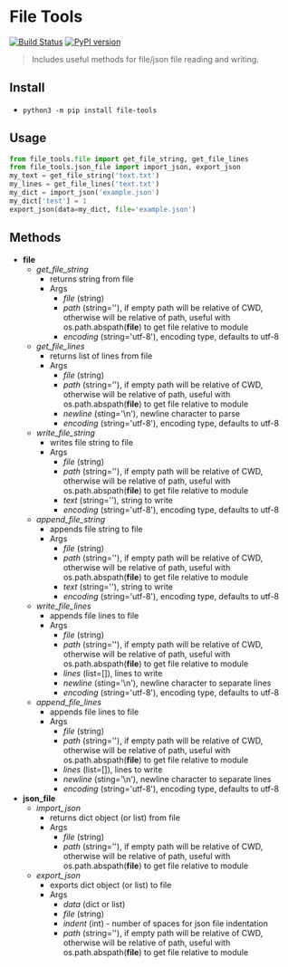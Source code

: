 # File Tools
[![Build Status](https://travis-ci.org/edmundpf/file_tools.svg?branch=master)](https://travis-ci.org/edmundpf/file_tools)
[![PyPI version](https://badge.fury.io/py/file-tools.svg)](https://badge.fury.io/py/file-tools)
> Includes useful methods for file/json file reading and writing.
## Install
* `python3 -m pip install file-tools`
## Usage
``` python
from file_tools.file import get_file_string, get_file_lines
from file_tools.json_file import import_json, export_json
my_text = get_file_string('text.txt')
my_lines = get_file_lines('text.txt')
my_dict = import_json('example.json')
my_dict['test'] = 1
export_json(data=my_dict, file='example.json')
```
## Methods
* **file**
	* *get_file_string*
		* returns string from file
		* Args
			* *file* (string)
			* *path* (string=''), if empty path will be relative of CWD, otherwise will be relative of path, useful with os.path.abspath(__file__) to get file relative to module
			* *encoding* (string='utf-8'), encoding type, defaults to utf-8
	* *get_file_lines*
		* returns list of lines from file
		* Args
			* *file* (string)
			* *path* (string=''), if empty path will be relative of CWD, otherwise will be relative of path, useful with os.path.abspath(__file__) to get file relative to module
			* *newline* (sting='\n'), newline character to parse
			* *encoding* (string='utf-8'), encoding type, defaults to utf-8
	* *write_file_string*
		* writes file string to file
		* Args
			* *file* (string)
			* *path* (string=''), if empty path will be relative of CWD, otherwise will be relative of path, useful with os.path.abspath(__file__) to get file relative to module
			* *text* (string=''), string to write
			* *encoding* (string='utf-8'), encoding type, defaults to utf-8
	* *append_file_string*
		* appends file string to file
		* Args
			* *file* (string)
			* *path* (string=''), if empty path will be relative of CWD, otherwise will be relative of path, useful with os.path.abspath(__file__) to get file relative to module
			* *text* (string=''), string to write
			* *encoding* (string='utf-8'), encoding type, defaults to utf-8
	* *write_file_lines*
		* appends file lines to file
		* Args
			* *file* (string)
			* *path* (string=''), if empty path will be relative of CWD, otherwise will be relative of path, useful with os.path.abspath(__file__) to get file relative to module
			* *lines* (list=[]), lines to write
			* *newline* (sting='\n'), newline character to separate lines
			* *encoding* (string='utf-8'), encoding type, defaults to utf-8
	* *append_file_lines*
		* appends file lines to file
		* Args
			* *file* (string)
			* *path* (string=''), if empty path will be relative of CWD, otherwise will be relative of path, useful with os.path.abspath(__file__) to get file relative to module
			* *lines* (list=[]), lines to write
			* *newline* (sting='\n'), newline character to separate lines
			* *encoding* (string='utf-8'), encoding type, defaults to utf-8
* **json_file**
	* *import_json*
		* returns dict object (or list) from file
		* Args
			* *file* (string)
			* *path* (string=''), if empty path will be relative of CWD, otherwise will be relative of path, useful with os.path.abspath(__file__) to get file relative to module
	* *export_json*
		* exports dict object (or list) to file
		* Args
			* *data* (dict or list)
			* *file* (string)
			* *indent* (int) - number of spaces for json file indentation
			* *path* (string=''), if empty path will be relative of CWD, otherwise will be relative of path, useful with os.path.abspath(__file__) to get file relative to module
